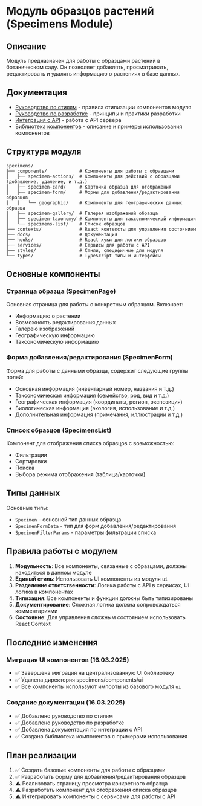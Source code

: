 # Модуль образцов растений (Specimens Module)

## Описание
Модуль предназначен для работы с образцами растений в ботаническом саду. Он позволяет добавлять, просматривать, редактировать и удалять информацию о растениях в базе данных.

## Документация

- [Руководство по стилям](./styles-guide.md) - правила стилизации компонентов модуля
- [Руководство по разработке](./development-guide.md) - принципы и практики разработки
- [Интеграция с API](./api-integration.md) - работа с API сервера
- [Библиотека компонентов](./component-library.md) - описание и примеры использования компонентов

## Структура модуля

```
specimens/
├── components/            # Компоненты для работы с образцами
│   ├── specimen-actions/  # Компоненты для действий с образцами (добавление, удаление, и т.д.)
│   ├── specimen-card/     # Карточка образца для отображения
│   ├── specimen-form/     # Формы для добавления/редактирования образцов
│   │   └── geographic/    # Компоненты для географических данных образца
│   ├── specimen-gallery/  # Галерея изображений образца
│   ├── specimen-taxonomy/ # Компоненты для таксономической информации
│   └── specimens-list/    # Список образцов
├── contexts/              # React контексты для управления состоянием
├── docs/                  # Документация
├── hooks/                 # React хуки для логики образцов
├── services/              # Сервисы для работы с API
├── styles/                # Стили, специфичные для модуля
└── types/                 # TypeScript типы и интерфейсы
```

## Основные компоненты

### Страница образца (SpecimenPage)
Основная страница для работы с конкретным образцом. Включает:
- Информацию о растении
- Возможность редактирования данных
- Галерею изображений
- Географическую информацию
- Таксономическую информацию

### Форма добавления/редактирования (SpecimenForm)
Форма для работы с данными образца, содержит следующие группы полей:
- Основная информация (инвентарный номер, названия и т.д.)
- Таксономическая информация (семейство, род, вид и т.д.)
- Географическая информация (координаты, регион, экспозиция)
- Биологическая информация (экология, использование и т.д.)
- Дополнительная информация (примечания, иллюстрации и т.д.)

### Список образцов (SpecimensList)
Компонент для отображения списка образцов с возможностью:
- Фильтрации
- Сортировки
- Поиска
- Выбора режима отображения (таблица/карточки)

## Типы данных

Основные типы:
- `Specimen` - основной тип данных образца
- `SpecimenFormData` - тип для форм добавления/редактирования
- `SpecimenFilterParams` - параметры фильтрации списка

## Правила работы с модулем

1. **Модульность**: Все компоненты, связанные с образцами, должны находиться в данном модуле
2. **Единый стиль**: Использовать UI компоненты из модуля `ui`
3. **Разделение ответственности**: Логика работы с API в сервисах, UI логика в компонентах
4. **Типизация**: Все компоненты и функции должны быть типизированы
5. **Документирование**: Сложная логика должна сопровождаться комментариями
6. **Состояние**: Для управления сложным состоянием использовать React Context

## Последние изменения

### Миграция UI компонентов (16.03.2025)
- ✅ Завершена миграция на централизованную UI библиотеку
- ✅ Удалена директория specimens/components/ui
- ✅ Все компоненты используют импорты из базового модуля `ui`

### Создание документации (16.03.2025)
- ✅ Добавлено руководство по стилям
- ✅ Добавлено руководство по разработке
- ✅ Добавлена документация по интеграции с API
- ✅ Создана библиотека компонентов с примерами использования

## План реализации

1. ✅ Создать базовые компоненты для работы с образцами
2. ✅ Разработать форму для добавления/редактирования образцов
3. ⚠️ Реализовать страницу просмотра конкретного образца
4. ⚠️ Разработать компонент для отображения списка образцов
5. ⚠️ Интегрировать компоненты с сервисами для работы с API 